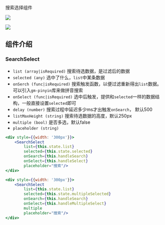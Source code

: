 搜索选择组件

![](http://7xlnio.com1.z0.glb.clouddn.com/16-8-1/50788226.jpg)

![](http://7xlnio.com1.z0.glb.clouddn.com/16-8-1/61264044.jpg)

## 组件介绍

### SearchSelect

- `list (array|isRequired)` 搜索待选数据，是过滤后的数据
- `selected (any)` 选中了什么，`list`中某条数据
- `onSerch (func|isRequired)` 搜索触发函数，以便过滤重新得出`list`数据。 可以引入`gm-pinyin`库来做拼音搜索
- `onSelect (func|isRequired)` 选中后触发，提供和`selected`一样的数据结构，一般直接设置`selected`即可
- `delay (number)` 搜索过程中延迟多少ms才出触发`onSearch`， 默认500
- `listMaxHeight (string)` 搜索待选数据的高度，默认250px
- `multiple (bool)` 是否多选，默认false
- `placeholder (string)`


```jsx
<div style={{width: '300px'}}>
    <SearchSelect
        list={this.state.list}
        selected={this.state.selected}
        onSearch={this.handleSearch}
        onSelect={this.handleSelect}
        placeholder="搜索"/>
</div>

<div style={{width: '300px'}}>
    <SearchSelect
        list={this.state.list}
        selected={this.state.multipleSelected}
        onSearch={this.handleSearch}
        onSelect={this.handleMultipleSelect}
        multiple
        placeholder="搜索"/>
</div>
```
